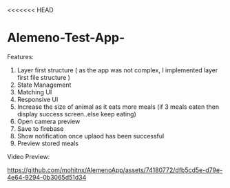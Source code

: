 <<<<<<< HEAD
# Alemeno-Test-App-

Features: 


1. Layer first structure ( as the app was not complex, I implemented layer first file structure )
2. State Management
3. Matching UI
4. Responsive UI
5. Increase the size of animal as it eats more meals (if 3 meals eaten then display success screen..else keep eating)
6. Open camera preview
7. Save to firebase
8. Show notification once uplaod has been successful
9. Preview stored meals


Video Preview:





https://github.com/mohitnx/AlemenoApp/assets/74180772/dfb5cd5e-d79e-4e64-9294-0b3065d51d34

